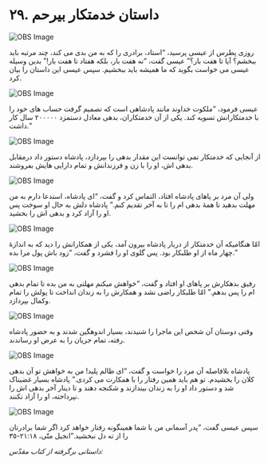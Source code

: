 # ۲۹. داستان خدمتکار بیرحم

![OBS Image](https://cdn.door43.org/obs/jpg/360px/obs-en-29-01.jpg)

روزی پطرس از عیسی پرسید، “استاد، برادری را که به من بدی می کند، چند مرتبه باید ببخشم؟ آیا تا هفت بار؟” عیسی گفت، “نه هفت بار، بلکه هفتاد تا هفت بار!” بدین وسیله عیسی می خواست بگوید که ما همیشه باید ببخشیم. سپس عیسی این داستان را بیان کرد.

![OBS Image](https://cdn.door43.org/obs/jpg/360px/obs-en-29-02.jpg)

عیسی فرمود، “ملکوت خداوند مانند پادشاهی است که تصمیم گرفت حساب های خود را با خدمتکارانش تسویه کند. یکی از آن خدمتکاران، بدهی معادل دستمزد ۲۰۰۰۰۰ سال کار داشت.”

![OBS Image](https://cdn.door43.org/obs/jpg/360px/obs-en-29-03.jpg)

از آنجایی که خدمتکار نمی توانست این مقدار بدهی را بپردازد، پادشاه دستور داد درمقابل بدهی اش، او را با زن و فرزندانش و تمام دارایی هایش بفروشند.

![OBS Image](https://cdn.door43.org/obs/jpg/360px/obs-en-29-04.jpg)

ولی آن مرد بر پاهای پادشاه افتاد، التماس کرد و گفت، “ای پادشاه، استدعا دارم به من مهلت بدهید تا همۀ بدهی ام را تا به آخر تقدیم کنم.” پادشاه دلش به حال او سوخت پس او را آزاد کرد و بدهی اش را بخشید.

![OBS Image](https://cdn.door43.org/obs/jpg/360px/obs-en-29-05.jpg)

امّا هنگامیکه آن خدمتکار از دربار پادشاه بیرون آمد، یکی از همکارانش را دید که به اندازۀ چهار ماه از او طلبکار بود. پس گلوی او را فشرد و گفت، “زود باش پول مرا بده.”

![OBS Image](https://cdn.door43.org/obs/jpg/360px/obs-en-29-06.jpg)

رفیق بدهکارش بر پاهای او افتاد و گفت، “خواهش میکنم مهلتی به من بده تا تمام بدهی ام را پس بدهم.” امّا طلبکار راضی نشد و همکارش را به زندان انداخت تا پولش را تمام وکمال بپردازد.

![OBS Image](https://cdn.door43.org/obs/jpg/360px/obs-en-29-07.jpg)

وقتی دوستان آن شخص این ماجرا را شنیدند، بسیار اندوهگین شدند و به حضور پادشاه رفته، تمام جریان را به عرض او رساندند.

![OBS Image](https://cdn.door43.org/obs/jpg/360px/obs-en-29-08.jpg)

پادشاه بلافاصله آن مرد را خواست و گفت، “ای ظالم پلید! من به خواهش تو آن بدهی کلان را بخشیدم. تو هم باید همین رفتار را با همکارت می کردی.” پادشاه بسیار غضبناک شد و دستور داد او را به زندان بیندازند و شکنجه دهند و تا دینار آخر بدهی اش را نپرداخته، او را آزاد نکنند.

![OBS Image](https://cdn.door43.org/obs/jpg/360px/obs-en-29-09.jpg)

سپس عیسی گفت، “پدر آسمانی من با شما همینگونه رفتار خواهد کرد اگر شما برادرتان را از ته دل نبخشید.”انجیل متّی، ٢١:١٨-٣٥

_داستانی برگرفته از کتاب مقدّس:_